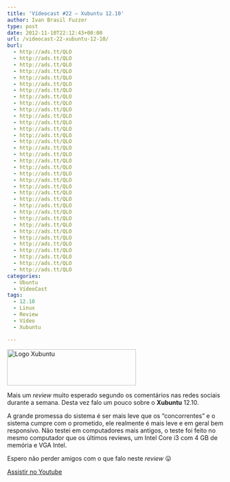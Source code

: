 ```yaml
---
title: 'Vídeocast #22 – Xubuntu 12.10'
author: Ivan Brasil Fuzzer
type: post
date: 2012-11-10T22:12:43+00:00
url: /videocast-22-xubuntu-12-10/
burl:
  - http://ads.tt/QLO
  - http://ads.tt/QLO
  - http://ads.tt/QLO
  - http://ads.tt/QLO
  - http://ads.tt/QLO
  - http://ads.tt/QLO
  - http://ads.tt/QLO
  - http://ads.tt/QLO
  - http://ads.tt/QLO
  - http://ads.tt/QLO
  - http://ads.tt/QLO
  - http://ads.tt/QLO
  - http://ads.tt/QLO
  - http://ads.tt/QLO
  - http://ads.tt/QLO
  - http://ads.tt/QLO
  - http://ads.tt/QLO
  - http://ads.tt/QLO
  - http://ads.tt/QLO
  - http://ads.tt/QLO
  - http://ads.tt/QLO
  - http://ads.tt/QLO
  - http://ads.tt/QLO
  - http://ads.tt/QLO
  - http://ads.tt/QLO
  - http://ads.tt/QLO
  - http://ads.tt/QLO
  - http://ads.tt/QLO
  - http://ads.tt/QLO
  - http://ads.tt/QLO
  - http://ads.tt/QLO
  - http://ads.tt/QLO
  - http://ads.tt/QLO
  - http://ads.tt/QLO
  - http://ads.tt/QLO
categories:
  - Ubuntu
  - VídeoCast
tags:
  - 12.10
  - Linux
  - Review
  - Vídeo
  - Xubuntu

---
```

<img class="size-medium wp-image-4172 aligncenter" title="Logo Xubuntu" alt="Logo Xubuntu" src="http://www.ubuntero.com.br/wp-content/uploads/2012/11/logo-lightbg-large-300x84.png" width="300" height="84" />
  
Mais um _review_ muito esperado segundo os comentários nas redes sociais durante a semana. Desta vez falo um pouco sobre o **Xubuntu** 12.10.
  
A grande promessa do sistema é ser mais leve que os &#8220;concorrentes&#8221; e o sistema cumpre com o prometido, ele realmente é mais leve e em geral bem responsivo. Não testei em computadores mais antigos, o teste foi feito no mesmo computador que os últimos reviews, um Intel Core i3 com 4 GB de memória e VGA Intel.

Espero não perder amigos com o que falo neste _review_ 😛

<div class="video">
</div>

<p class="button">
  <a title="Assistir no Youtube" onclick="javascript:_gaq.push(['_trackEvent','outbound-article','http://www.youtube.com']);" href="http://www.youtube.com/watch?v=wvjbE6VUlI8" target="_blank" rel="nofollow">Assistir no Youtube</a>
</p>